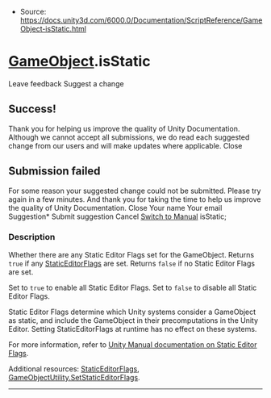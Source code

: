 * Source: https://docs.unity3d.com/6000.0/Documentation/ScriptReference/GameObject-isStatic.html

#  [GameObject](https://docs.unity3d.com/6000.0/Documentation/ScriptReference/GameObject.html).isStatic
Leave feedback
Suggest a change
## Success!
Thank you for helping us improve the quality of Unity Documentation. Although we cannot accept all submissions, we do read each suggested change from our users and will make updates where applicable.
Close
## Submission failed
For some reason your suggested change could not be submitted. Please <a>try again</a> in a few minutes. And thank you for taking the time to help us improve the quality of Unity Documentation.
Close
Your name Your email Suggestion* Submit suggestion
Cancel
[Switch to Manual](https://docs.unity3d.com/6000.0/Documentation/Manual/class-GameObject.html "Go to GameObject Component in the Manual")
isStatic; 
### Description
Whether there are any Static Editor Flags set for the GameObject.
Returns `true` if any [StaticEditorFlags](https://docs.unity3d.com/6000.0/Documentation/ScriptReference/StaticEditorFlags.html) are set. Returns `false` if no Static Editor Flags are set.  
  
Set to `true` to enable all Static Editor Flags. Set to `false` to disable all Static Editor Flags.  
  
Static Editor Flags determine which Unity systems consider a GameObject as static, and include the GameObject in their precomputations in the Unity Editor. Setting StaticEditorFlags at runtime has no effect on these systems.  
  
For more information, refer to [ Unity Manual documentation on Static Editor Flags](https://docs.unity3d.com/6000.0/Documentation/Manual/StaticObjects.html).  
  
Additional resources: [StaticEditorFlags](https://docs.unity3d.com/6000.0/Documentation/ScriptReference/StaticEditorFlags.html), [GameObjectUtility.SetStaticEditorFlags](https://docs.unity3d.com/6000.0/Documentation/ScriptReference/GameObjectUtility.SetStaticEditorFlags.html).
* * *
